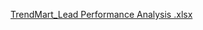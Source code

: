 [TrendMart_Lead Performance Analysis .xlsx](https://github.com/user-attachments/files/19486593/TrendMart_Lead.Performance.Analysis.xlsx)
